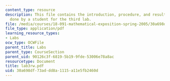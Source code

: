 ```yaml
---
content_type: resource
description: This file contains the introduction, procedure, and results for an experiment
  done by a student for the third lab.
file: /media/courses/18-091-mathematical-exposition-spring-2005/30a698df73addd8a1115a11e5fb2460d_lab3rw.pdf
file_type: application/pdf
learning_resource_types:
- Labs
ocw_type: OCWFile
parent_title: Labs
parent_type: CourseSection
parent_uid: 90126c3f-6819-5b19-9fde-53006e78a8ac
resourcetype: Document
title: lab3rw.pdf
uid: 30a698df-73ad-dd8a-1115-a11e5fb2460d
---
```

